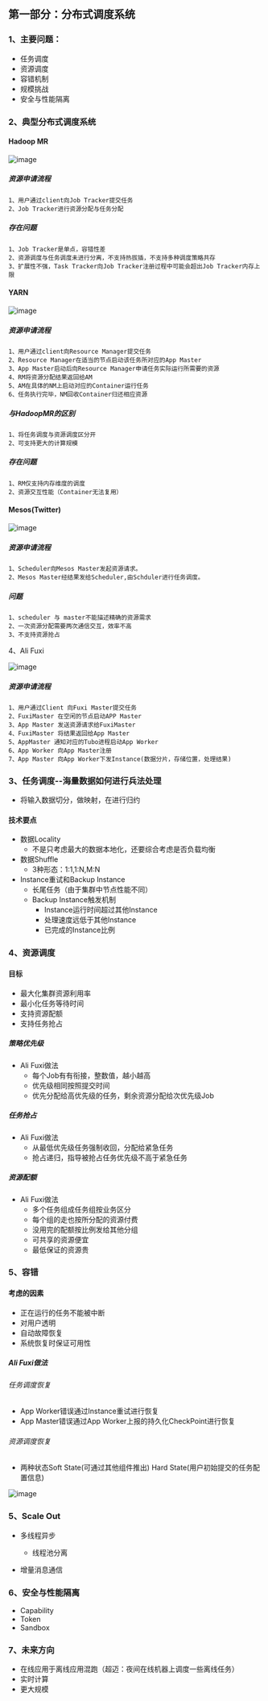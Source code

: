 ## 第一部分：分布式调度系统

### 1、主要问题：

* 任务调度
* 资源调度
* 容错机制
* 规模挑战
* 安全与性能隔离

### 2、典型分布式调度系统

#### Hadoop MR

![image](https://raw.githubusercontent.com/BryantChang/BigDataBasic/master/distributed_system/imgs/hadoop_mr.png)

##### 资源申请流程

```
1、用户通过client向Job Tracker提交任务
2、Job Tracker进行资源分配与任务分配
```

##### 存在问题

```
1、Job Tracker是单点，容错性差
2、资源调度与任务调度未进行分离，不支持热拔插，不支持多种调度策略共存
3、扩展性不强，Task Tracker向Job Tracker注册过程中可能会超出Job Tracker内存上限
```

#### YARN

![image](https://raw.githubusercontent.com/BryantChang/BigDataBasic/master/distributed_system/imgs/yarn.png)

##### 资源申请流程

```
1、用户通过client向Resource Manager提交任务
2、Resource Manager在适当的节点启动该任务所对应的App Master
3、App Master启动后向Resource Manager申请任务实际运行所需要的资源
4、RM将资源分配结果返回给AM
5、AM在具体的NM上启动对应的Container运行任务
6、任务执行完毕，NM回收Container归还相应资源
```

##### 与HadoopMR的区别

```
1、将任务调度与资源调度区分开
2、可支持更大的计算规模
```


##### 存在问题

```
1、RM仅支持内存维度的调度
2、资源交互性能（Container无法复用）
```

#### Mesos(Twitter)

![image](https://raw.githubusercontent.com/BryantChang/BigDataBasic/master/distributed_system/imgs/mesos.png)

##### 资源申请流程

```
1、Scheduler向Mesos Master发起资源请求。
2、Mesos Master经结果发给Scheduler,由Schduler进行任务调度。
```

##### 问题

```
1、scheduler 与 master不能描述精确的资源需求
2、一次资源分配需要两次通信交互，效率不高
3、不支持资源抢占
```


4、Ali Fuxi

![image](https://raw.githubusercontent.com/BryantChang/BigDataBasic/master/distributed_system/imgs/fuxi.png)

##### 资源申请流程

```
1、用户通过Client 向Fuxi Master提交任务
2、FuxiMaster 在空闲的节点启动APP Master
3、App Master 发送资源请求给FuxiMaster
4、FuxiMaster 将结果返回给App Master
5、AppMaster 通知对应的Tubo进程启动App Worker
6、App Worker 向App Master注册
7、App Master 向App Worker下发Instance(数据分片，存储位置，处理结果)
```


### 3、任务调度--海量数据如何进行兵法处理

* 将输入数据切分，做映射，在进行归约

#### 技术要点

* 数据Locality
    - 不是只考虑最大的数据本地化，还要综合考虑是否负载均衡
* 数据Shuffle
    - 3种形态：1:1,1:N,M:N
* Instance重试和Backup Instance
    - 长尾任务（由于集群中节点性能不同）
    - Backup Instance触发机制
        + Instance运行时间超过其他Instance
        + 处理速度远低于其他Instance
        + 已完成的Instance比例

### 4、资源调度

#### 目标

* 最大化集群资源利用率
* 最小化任务等待时间
* 支持资源配额
* 支持任务抢占

##### 策略优先级

* Ali Fuxi做法
    - 每个Job有有衔接，整数值，越小越高
    - 优先级相同按照提交时间
    - 优先分配给高优先级的任务，剩余资源分配给次优先级Job

##### 任务抢占

* Ali Fuxi做法
    - 从最低优先级任务强制收回，分配给紧急任务
    - 抢占递归，指导被抢占任务优先级不高于紧急任务

##### 资源配额

* Ali Fuxi做法
    - 多个任务组成任务组按业务区分
    - 每个组的走也按所分配的资源付费
    - 没用完的配额按比例发给其他分组
    - 可共享的资源便宜
    - 最低保证的资源贵

### 5、容错

#### 考虑的因素

* 正在运行的任务不能被中断
* 对用户透明
* 自动故障恢复
* 系统恢复时保证可用性

##### Ali Fuxi做法

###### 任务调度恢复

* App Worker错误通过Instance重试进行恢复
* App Master错误通过App Worker上报的持久化CheckPoint进行恢复

###### 资源调度恢复

* 两种状态Soft State(可通过其他组件推出) Hard State(用户初始提交的任务配置信息)

![image](https://raw.githubusercontent.com/BryantChang/BigDataBasic/master/distributed_system/imgs/failover.png)
 

### 5、Scale Out

* 多线程异步
    - 线程池分离

* 增量消息通信

### 6、安全与性能隔离

* Capability
* Token
* Sandbox

### 7、未来方向

* 在线应用于离线应用混跑（超迈：夜间在线机器上调度一些离线任务）
* 实时计算
* 更大规模














